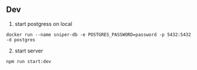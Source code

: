 ## Dev

1. start postgress on local

```
docker run --name sniper-db -e POSTGRES_PASSWORD=password -p 5432:5432 -d postgres
```

2. start server

```
npm run start:dev
```
